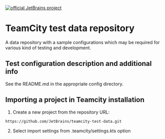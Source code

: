 [![official JetBrains project](https://jb.gg/badges/official-flat-square.svg)](https://confluence.jetbrains.com/display/ALL/JetBrains+on+GitHub)

# TeamCity test data repository
A data repository with a sample configurations which may be required for various kind of testing and development.
## Test configuration description and additional info
See the README.md in the appropriate config directory.
## Importing a project in Teamcity installation
1. Create a new project from the repository URL:
```
https://github.com/JetBrains/teamcity-test-data.git
```
2. Select import settings from .teamcity/settings.kts option 





